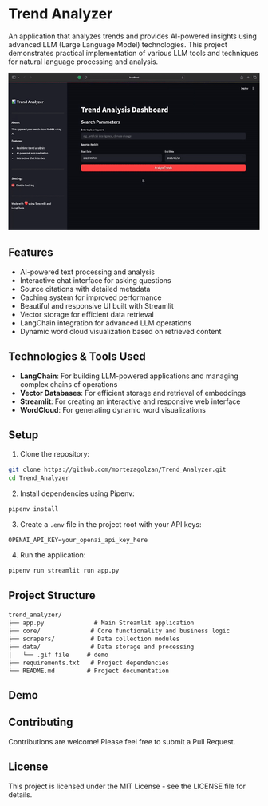 # Trend Analyzer

An application that analyzes trends and provides AI-powered insights using advanced LLM (Large Language Model) technologies. This project demonstrates practical implementation of various LLM tools and techniques for natural language processing and analysis.

![Trend Analyzer Demo](data/demo.gif)

## Features

- AI-powered text processing and analysis
- Interactive chat interface for asking questions
- Source citations with detailed metadata
- Caching system for improved performance
- Beautiful and responsive UI built with Streamlit
- Vector storage for efficient data retrieval
- LangChain integration for advanced LLM operations
- Dynamic word cloud visualization based on retrieved content

## Technologies & Tools Used

- **LangChain**: For building LLM-powered applications and managing complex chains of operations
- **Vector Databases**: For efficient storage and retrieval of embeddings
- **Streamlit**: For creating an interactive and responsive web interface
- **WordCloud**: For generating dynamic word visualizations

## Setup

1. Clone the repository:
```bash
git clone https://github.com/mortezagolzan/Trend_Analyzer.git
cd Trend_Analyzer
```

2. Install dependencies using Pipenv:
```bash
pipenv install
```

3. Create a `.env` file in the project root with your API keys:
```
OPENAI_API_KEY=your_openai_api_key_here
```

4. Run the application:
```bash
pipenv run streamlit run app.py
```

## Project Structure

```
trend_analyzer/
├── app.py              # Main Streamlit application
├── core/              # Core functionality and business logic
├── scrapers/          # Data collection modules
├── data/              # Data storage and processing
│   └── .gif file     # demo
├── requirements.txt   # Project dependencies
└── README.md         # Project documentation
```

## Demo




## Contributing

Contributions are welcome! Please feel free to submit a Pull Request.

## License

This project is licensed under the MIT License - see the LICENSE file for details. 